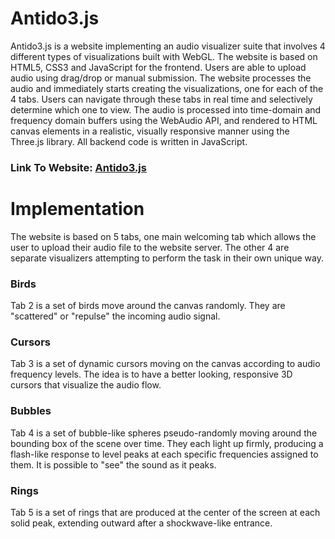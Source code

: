 # Antido3.js

Antido3.js is a website implementing an audio visualizer suite that involves 4 different types of visualizations built with WebGL. The website is based on HTML5, CSS3 and JavaScript for the frontend. Users are able to upload audio using drag/drop or manual submission. The website processes the audio and immediately starts creating the visualizations, one for each of the 4 tabs. Users can navigate through these tabs in real time and selectively determine which one to view.  The audio is processed into time-domain and frequency domain buffers using the WebAudio API, and rendered to HTML canvas elements in a realistic, visually responsive manner using the Three.js library. All backend code is written in JavaScript.

### Link To Website: [Antido3.js](http://www.music.mcgill.ca/~akdag/Antido3/antido3.html)

# Implementation
The website is based on 5 tabs, one main welcoming tab which allows the user to upload their audio file to the website server. The other 4 are separate visualizers attempting to perform the task in their own unique way. 

### Birds
Tab 2 is a set of birds move around the canvas randomly. They are "scattered" or "repulse" the incoming audio signal.


### Cursors
Tab 3 is a set of dynamic cursors moving on the canvas according to audio frequency levels. The idea is to have a better looking, responsive 3D cursors that visualize the audio flow.


### Bubbles
Tab 4 is a set of bubble-like spheres pseudo-randomly moving around the bounding box of the scene over time. They each light up firmly, producing a flash-like response to level peaks at each specific frequencies assigned to them. It is possible to "see" the sound as it peaks.


### Rings
Tab 5 is a set of rings that are produced at the center of the screen at each solid peak, extending outward after a shockwave-like entrance.



